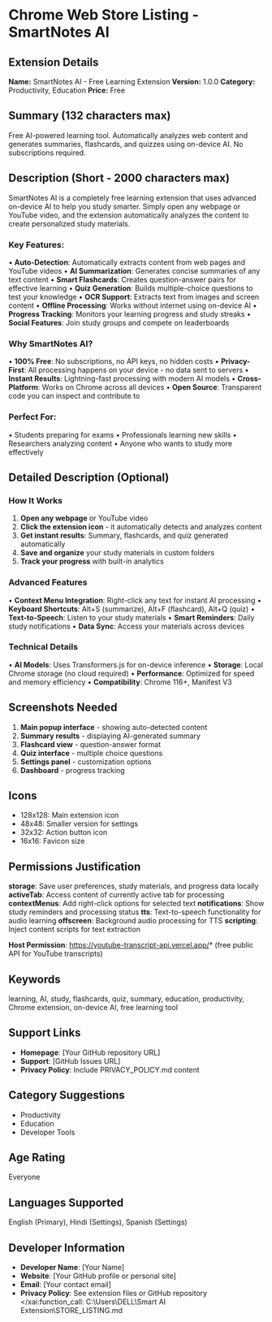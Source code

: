 # Chrome Web Store Listing - SmartNotes AI

## Extension Details

**Name:** SmartNotes AI - Free Learning Extension
**Version:** 1.0.0
**Category:** Productivity, Education
**Price:** Free

## Summary (132 characters max)
Free AI-powered learning tool. Automatically analyzes web content and generates summaries, flashcards, and quizzes using on-device AI. No subscriptions required.

## Description (Short - 2000 characters max)

SmartNotes AI is a completely free learning extension that uses advanced on-device AI to help you study smarter. Simply open any webpage or YouTube video, and the extension automatically analyzes the content to create personalized study materials.

### Key Features:
• **Auto-Detection**: Automatically extracts content from web pages and YouTube videos
• **AI Summarization**: Generates concise summaries of any text content
• **Smart Flashcards**: Creates question-answer pairs for effective learning
• **Quiz Generation**: Builds multiple-choice questions to test your knowledge
• **OCR Support**: Extracts text from images and screen content
• **Offline Processing**: Works without internet using on-device AI
• **Progress Tracking**: Monitors your learning progress and study streaks
• **Social Features**: Join study groups and compete on leaderboards

### Why SmartNotes AI?
• **100% Free**: No subscriptions, no API keys, no hidden costs
• **Privacy-First**: All processing happens on your device - no data sent to servers
• **Instant Results**: Lightning-fast processing with modern AI models
• **Cross-Platform**: Works on Chrome across all devices
• **Open Source**: Transparent code you can inspect and contribute to

### Perfect For:
• Students preparing for exams
• Professionals learning new skills
• Researchers analyzing content
• Anyone who wants to study more effectively

## Detailed Description (Optional)

### How It Works
1. **Open any webpage** or YouTube video
2. **Click the extension icon** - it automatically detects and analyzes content
3. **Get instant results**: Summary, flashcards, and quiz generated automatically
4. **Save and organize** your study materials in custom folders
5. **Track your progress** with built-in analytics

### Advanced Features
• **Context Menu Integration**: Right-click any text for instant AI processing
• **Keyboard Shortcuts**: Alt+S (summarize), Alt+F (flashcard), Alt+Q (quiz)
• **Text-to-Speech**: Listen to your study materials
• **Smart Reminders**: Daily study notifications
• **Data Sync**: Access your materials across devices

### Technical Details
• **AI Models**: Uses Transformers.js for on-device inference
• **Storage**: Local Chrome storage (no cloud required)
• **Performance**: Optimized for speed and memory efficiency
• **Compatibility**: Chrome 116+, Manifest V3

## Screenshots Needed
1. **Main popup interface** - showing auto-detected content
2. **Summary results** - displaying AI-generated summary
3. **Flashcard view** - question-answer format
4. **Quiz interface** - multiple choice questions
5. **Settings panel** - customization options
6. **Dashboard** - progress tracking

## Icons
- 128x128: Main extension icon
- 48x48: Smaller version for settings
- 32x32: Action button icon
- 16x16: Favicon size

## Permissions Justification

**storage**: Save user preferences, study materials, and progress data locally
**activeTab**: Access content of currently active tab for processing
**contextMenus**: Add right-click options for selected text
**notifications**: Show study reminders and processing status
**tts**: Text-to-speech functionality for audio learning
**offscreen**: Background audio processing for TTS
**scripting**: Inject content scripts for text extraction

**Host Permission**: https://youtube-transcript-api.vercel.app/* (free public API for YouTube transcripts)

## Keywords
learning, AI, study, flashcards, quiz, summary, education, productivity, Chrome extension, on-device AI, free learning tool

## Support Links
- **Homepage**: [Your GitHub repository URL]
- **Support**: [GitHub Issues URL]
- **Privacy Policy**: Include PRIVACY_POLICY.md content

## Category Suggestions
- Productivity
- Education
- Developer Tools

## Age Rating
Everyone

## Languages Supported
English (Primary), Hindi (Settings), Spanish (Settings)

## Developer Information
- **Developer Name**: [Your Name]
- **Website**: [Your GitHub profile or personal site]
- **Email**: [Your contact email]
- **Privacy Policy**: See extension files or GitHub repository</content>
</xai:function_call: C:\Users\DELL\Smart AI Extension\STORE_LISTING.md

